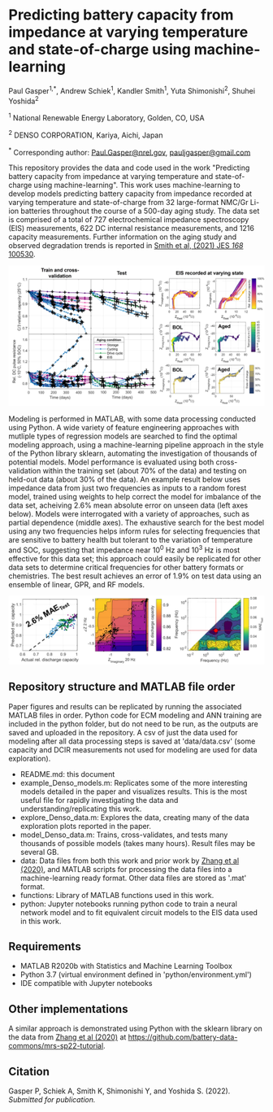 # Predicting battery capacity from impedance at varying temperature and state-of-charge using machine-learning

Paul Gasper<sup>1,*</sup>, Andrew Schiek<sup>1</sup>, Kandler Smith<sup>1</sup>, Yuta Shimonishi<sup>2</sup>, Shuhei Yoshida<sup>2</sup>

<sup>1</sup> National Renewable Energy Laboratory, Golden, CO, USA

<sup>2</sup> DENSO CORPORATION, Kariya, Aichi, Japan

<sup>*</sup> Corresponding author: Paul.Gasper@nrel.gov, pauljgasper@gmail.com

This repository provides the data and code used in the work "Predicting battery capacity from impedance at varying temperature and state-of-charge using machine-learning". This work uses machine-learning to develop models predicting battery capacity from impedance recorded at varying temperature and state-of-charge from 32 large-format NMC/Gr Li-ion batteries throughout the course of a 500-day aging study. The data set is comprised of a total of 727 electrochemical impedance spectroscopy (EIS) measurements, 622 DC internal resistance measurements, and 1216 capacity measurements. Further information on the aging study and observed degradation trends is reported in [Smith et al, (2021) JES *168* 100530](https://iopscience.iop.org/article/10.1149/1945-7111/ac2ebd/pdf).

![](data_summary.jpg)

Modeling is performed in MATLAB, with some data processing conducted using Python. A wide variety of feature engineering approaches with mutliple types of regression models are searched to find the optimal modeling approach, using a machine-learning pipeline approach in the style of the Python library sklearn, automating the investigation of thousands of potential models. Model performance is evaluated using both cross-validation within the training set (about 70% of the data) and testing on held-out data (about 30% of the data). An example result below uses impedance data from just two frequencies as inputs to a random forest model, trained using weights to help correct the model for imbalance of the data set, acheiving 2.6% mean absolute error on unseen data (left axes below). Models were interrogated with a variety of approaches, such as partial dependence (middle axes). The exhaustive search for the best model using any two frequencies helps inform rules for selecting frequencies that are sensitive to battery health but tolerant to the variation of temperature and SOC, suggesting that impedance near 10<sup>0</sup> Hz and 10<sup>3</sup> Hz is most effective for this data set; this approach could easily be replicated for other data sets to determine critical frequencies for other battery formats or chemistries. The best result achieves an error of 1.9% on test data using an ensemble of linear, GPR, and RF models.

![](best_model.jpg)

## Repository structure and MATLAB file order

Paper figures and results can be replicated by running the associated MATLAB files in order. Python code for ECM modeling and ANN training are included in the python folder, but do not need to be run, as the outputs are saved and uploaded in the repository. A csv of just the data used for modeling after all data processing steps is saved at 'data/data.csv' (some capacity and DCIR measurements not used for modeling are used for data exploration).

- README.md: this document
- example_Denso_models.m: Replicates some of the more interesting models detailed in the paper and visualizes results. This is the most useful file for rapidly investigating the data and understanding/replicating this work.
- explore_Denso_data.m: Explores the data, creating many of the data exploration plots reported in the paper.
- model_Denso_data.m: Trains, cross-validates, and tests many thousands of possible models (takes many hours). Result files may be several GB.
- data: Data files from both this work and prior work by [Zhang et al (2020)](https://www.nature.com/articles/s41467-020-15235-7.pdf), and MATLAB scripts for processing the data files into a machine-learning ready format. Other data files are stored as '.mat' format.
- functions: Library of MATLAB functions used in this work.
- python: Jupyter notebooks running python code to train a neural network model and to fit equivalent circuit models to the EIS data used in this work.

## Requirements

- MATLAB R2020b with Statistics and Machine Learning Toolbox
- Python 3.7 (virtual environment defined in 'python/environment.yml')
- IDE compatible with Jupyter notebooks

## Other implementations
A similar approach is demonstrated using Python with the sklearn library  on the data from [Zhang et al (2020)](https://www.nature.com/articles/s41467-020-15235-7.pdf) at https://github.com/battery-data-commons/mrs-sp22-tutorial.

## Citation

Gasper P, Schiek A, Smith K, Shimonishi Y, and Yoshida S. (2022). _Submitted for publication._
